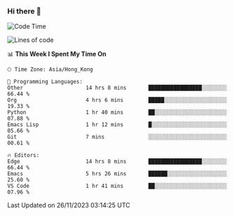 ### Hi there 👋

<!--
**nicehiro/nicehiro** is a ✨ _special_ ✨ repository because its `README.md` (this file) appears on your GitHub profile.

Here are some ideas to get you started:

- 🔭 I’m currently working on ...
- 🌱 I’m currently learning ...
- 👯 I’m looking to collaborate on ...
- 🤔 I’m looking for help with ...
- 💬 Ask me about ...
- 📫 How to reach me: ...
- 😄 Pronouns: ...
- ⚡ Fun fact: ...
-->

<!--START_SECTION:waka-->
![Code Time](http://img.shields.io/badge/Code%20Time-96%20hrs%2020%20mins-blue)

![Lines of code](https://img.shields.io/badge/From%20Hello%20World%20I%27ve%20Written-2.6%20million%20lines%20of%20code-blue)

📊 **This Week I Spent My Time On** 

```text
🕑︎ Time Zone: Asia/Hong_Kong

💬 Programming Languages: 
Other                    14 hrs 8 mins       █████████████████░░░░░░░░   66.44 % 
Org                      4 hrs 6 mins        █████░░░░░░░░░░░░░░░░░░░░   19.33 % 
Python                   1 hr 40 mins        ██░░░░░░░░░░░░░░░░░░░░░░░   07.88 % 
Emacs Lisp               1 hr 12 mins        █░░░░░░░░░░░░░░░░░░░░░░░░   05.66 % 
Git                      7 mins              ░░░░░░░░░░░░░░░░░░░░░░░░░   00.61 % 

🔥 Editors: 
Edge                     14 hrs 8 mins       █████████████████░░░░░░░░   66.44 % 
Emacs                    5 hrs 26 mins       ██████░░░░░░░░░░░░░░░░░░░   25.60 % 
VS Code                  1 hr 41 mins        ██░░░░░░░░░░░░░░░░░░░░░░░   07.96 % 
```


 Last Updated on 26/11/2023 03:14:25 UTC
<!--END_SECTION:waka-->
